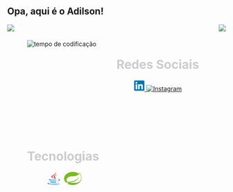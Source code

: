 ## Opa, aqui é o Adilson!

<div>
  <img height="160em" src="https://github-readme-stats.vercel.app/api?username=Adilson-Claro&show_icons=true&theme=dark&include_all_commits=true&count_private=true&bg_color=0d1117&text_color=ffffff&border_color=cccccc" />
  <img align="right" height="160em" src="https://github-readme-stats.vercel.app/api/top-langs/?username=Adilson-Claro&layout=compact&langs_count=16&theme=dark&bg_color=0d1117&text_color=ffffff&border_color=cccccc" />
</div>
<br>

<div align="center" style="display: flex; justify-content: center; align-items: flex-start;">
  <div style="text-align: center; margin-right: 40px;">
    <img align="left" height="250" alt="tempo de codificação" src="code.gif" />
    <h1 style="color: #cccccc;">Tecnologias</h1>
    <img height="30" width="40" alt="ícone-java" src="https://raw.githubusercontent.com/devicons/devicon/master/icons/java/java-original.svg" />
    <img height="30" width="40" alt="ícone-spring" src="https://raw.githubusercontent.com/devicons/devicon/master/icons/spring/spring-original.svg" />
  </div>
  
  <div style="text-align: center;">
    <h1 style="color: #cccccc;">Redes Sociais</h1>
    <a href="https://www.linkedin.com/in/adilsonclaro/" target="_blank">
      <img width="25" src="https://github.com/devicons/devicon/raw/master/icons/linkedin/linkedin-original.svg" alt="LinkedIn" />
    </a>
    <a href="https://www.instagram.com/adilson_claro/" target="_blank">
      <img width="25" src="https://upload.wikimedia.org/wikipedia/commons/a/a5/Instagram_icon.png" alt="Instagram" />
    </a>
  </div>
</div>

</div>







